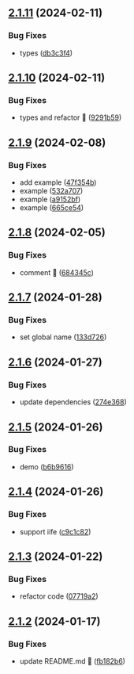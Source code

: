 ## [2.1.11](https://github.com/t4y3/mediancut/compare/v2.1.10...v2.1.11) (2024-02-11)


### Bug Fixes

* types ([db3c3f4](https://github.com/t4y3/mediancut/commit/db3c3f4e93e3ab37deb968a8b40f43526f005741))

## [2.1.10](https://github.com/t4y3/mediancut/compare/v2.1.9...v2.1.10) (2024-02-11)


### Bug Fixes

* types and refactor 🐛 ([9291b59](https://github.com/t4y3/mediancut/commit/9291b59f2b619d29e24e8b432980e35ce44c0683))

## [2.1.9](https://github.com/t4y3/mediancut/compare/v2.1.8...v2.1.9) (2024-02-08)


### Bug Fixes

* add example ([47f354b](https://github.com/t4y3/mediancut/commit/47f354bf9bccc762afe3edc2ceb71642efc51b5a))
* example ([532a707](https://github.com/t4y3/mediancut/commit/532a707fe2cbd9cf023ca92b8e49cc168dfdedf9))
* example ([a9152bf](https://github.com/t4y3/mediancut/commit/a9152bf461bcf94771b6ab28ac1d27ff8c6cc9b6))
* example ([665ce54](https://github.com/t4y3/mediancut/commit/665ce54e4d7481214db184eeb29aa46f7821010f))

## [2.1.8](https://github.com/t4y3/mediancut/compare/v2.1.7...v2.1.8) (2024-02-05)


### Bug Fixes

* comment 🐛 ([684345c](https://github.com/t4y3/mediancut/commit/684345c2b9ace07ae92cfe4a2e97ec00bcef29b4))

## [2.1.7](https://github.com/t4y3/mediancut/compare/v2.1.6...v2.1.7) (2024-01-28)


### Bug Fixes

* set global name ([133d726](https://github.com/t4y3/mediancut/commit/133d726fc98366302c7aaa4596af2525aa2429ad))

## [2.1.6](https://github.com/t4y3/mediancut/compare/v2.1.5...v2.1.6) (2024-01-27)


### Bug Fixes

* update dependencies ([274e368](https://github.com/t4y3/mediancut/commit/274e368c4c7ac577c2ff02799d0c80770b201872))

## [2.1.5](https://github.com/t4y3/mediancut/compare/v2.1.4...v2.1.5) (2024-01-26)


### Bug Fixes

* demo ([b6b9616](https://github.com/t4y3/mediancut/commit/b6b96166dbd64b29ae80e7fc44b09478006869b4))

## [2.1.4](https://github.com/t4y3/mediancut/compare/v2.1.3...v2.1.4) (2024-01-26)


### Bug Fixes

* support iife ([c9c1c82](https://github.com/t4y3/mediancut/commit/c9c1c82e8d17864bb91dffffdc5f707de25334c9))

## [2.1.3](https://github.com/t4y3/mediancut/compare/v2.1.2...v2.1.3) (2024-01-22)


### Bug Fixes

* refactor code ([07719a2](https://github.com/t4y3/mediancut/commit/07719a21afef7a34234c588a328fcf8df3fd3a63))

## [2.1.2](https://github.com/t4y3/mediancut/compare/v2.1.1...v2.1.2) (2024-01-17)


### Bug Fixes

* update README.md 🐛 ([fb182b6](https://github.com/t4y3/mediancut/commit/fb182b696ae83f742bd2ad6c9248aff634a9ef37))
